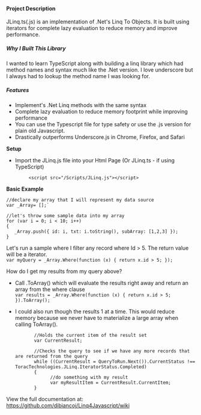 #### Project Description
JLinq.ts(.js) is an implementation of .Net's Linq To Objects. It is built using iterators for complete lazy evaluation to reduce memory and improve performance.

##### Why I Built This Library
I wanted to learn TypeScript along with building a linq library which had method names and syntax much like the .Net version. I love underscore but I always had to lookup the method name I was looking for.

##### Features
* Implement's .Net Linq methods with the same syntax
* Complete lazy evaluation to reduce memory footprint while improving performance
* You can use the Typescript file for type safety or use the .js version for plain old Javascript.
* Drastically outperforms Underscore.js in Chrome, Firefox, and Safari
 
**Setup**
* Import the JLinq.js file into your Html Page (Or JLinq.ts - if using TypeScript)

           <script src="/Scripts/JLinq.js"></script>

**Basic Example**

    //declare my array that I will represent my data source  
    var _Array= [];`    

    //let's throw some sample data into my array  
    for (var i = 0; i < 10; i++)    
    {   
       _Array.push({ id: i, txt: i.toString(), subArray: [1,2,3] });    
    }  

Let's run a sample where I filter any record where Id > 5. The return value will be a iterator.   
`var myQuery = _Array.Where(function (x) { return x.id > 5; });`

How do I get my results from my query above?  
* Call .ToArray() which will evaluate the results right away and return an array from the where clause  
`var results = _Array.Where(function (x) { return x.id > 5; }).ToArray();`

* I could also run though the results 1 at a time. This would reduce memory because we never have to materialize a large array when calling ToArray().  

             //Holds the current item of the result set  
             var CurrentResult;

             //Checks the query to see if we have any more records that are returned from the query
             while ((CurrentResult = QueryToRun.Next()).CurrentStatus !== ToracTechnologies.JLinq.IteratorStatus.Completed)   
             {    
                   //do something with my result   
                   var myResultItem = CurrentResult.CurrentItem;     
             }



View the full documentation at: https://github.com/dibiancoj/Linq4Javascript/wiki
